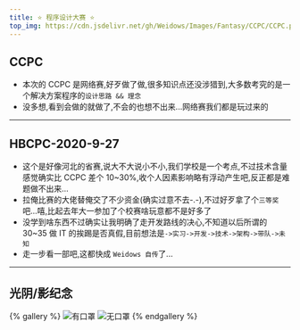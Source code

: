```yaml
---
title: ⭐ 程序设计大赛 ⭐
top_img: https://cdn.jsdelivr.net/gh/Weidows/Images/Fantasy/CCPC/CCPC.png
---
```


<!--
 * @Author: Weidows
 * @Date: 2020-08-25 19:14:35
 * @LastEditors: Weidows
 * @LastEditTime: 2020-09-28 17:39:30
 * @FilePath: \Weidows\Website\source\tags\gallery\CCPC.md
-->

## CCPC

- 本次的 CCPC 是网络赛,好歹做了做,很多知识点还没涉猎到,大多数考究的是一个解决方案程序的`设计思路 && 理念`
- 没多想,看到会做的就做了,不会的也想不出来...网络赛我们都是玩过来的

---

## HBCPC-2020-9-27

- 这个是好像河北的省赛,说大不大说小不小,我们学校是一个考点,不过技术含量感觉确实比 CCPC 差个 10~30%,收个人因素影响略有浮动产生吧,反正都是难题做不出来...
- 拉俺比赛的大佬替俺交了不少资金(确实过意不去-.-),不过好歹拿了个`三等奖`吧...嘻,比起去年大一参加了个校赛啥玩意都不是好多了
- 没学到啥东西不过确实让我明确了走开发路线的决心,不知道以后所谓的 30~35 做 IT 的挨踢是否真假,目前想法是`->实习->开发->技术->架构->带队->未知`
- 走一步看一部吧,这都快成 `Weidows 自传`了...

---

## 光阴/影纪念

{% gallery %}
![有口罩](https://cdn.jsdelivr.net/gh/Weidows/Images/Fantasy/CCPC/mmexport1601194890457.jpeg)
![无口罩](https://cdn.jsdelivr.net/gh/Weidows/Images/Fantasy/CCPC/mmexport1601194895388.jpeg)
{% endgallery %}
